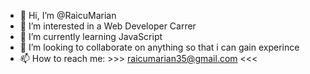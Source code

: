 - 👋 Hi, I’m @RaicuMarian
- 👀 I’m interested in a Web Developer Carrer
- 🌱 I’m currently learning JavaScript
- 💞️ I’m looking to collaborate on anything so that i can gain experince
- 📫 How to reach me:  >>> raicumarian35@gmail.com <<<

<!---
RaicuMarian/RaicuMarian is a ✨ special ✨ repository because its `README.md` (this file) appears on your GitHub profile.
You can click the Preview link to take a look at your changes.
--->
